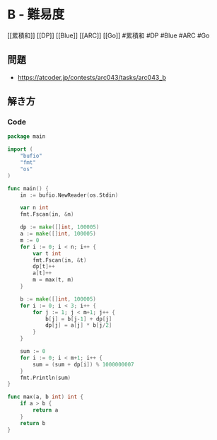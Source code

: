 # B - 難易度
[[累積和]] [[DP]] [[Blue]] [[ARC]] [[Go]]
#累積和 #DP #Blue #ARC #Go 

## 問題
- https://atcoder.jp/contests/arc043/tasks/arc043_b

## 解き方
### Code
```go
package main

import (
	"bufio"
	"fmt"
	"os"
)

func main() {
	in := bufio.NewReader(os.Stdin)

	var n int
	fmt.Fscan(in, &n)

	dp := make([]int, 100005)
	a := make([]int, 100005)
	m := 0
	for i := 0; i < n; i++ {
		var t int
		fmt.Fscan(in, &t)
		dp[t]++
		a[t]++
		m = max(t, m)
	}

	b := make([]int, 100005)
	for i := 0; i < 3; i++ {
		for j := 1; j < m+1; j++ {
			b[j] = b[j-1] + dp[j]
			dp[j] = a[j] * b[j/2]
		}
	}

	sum := 0
	for i := 0; i < m+1; i++ {
		sum = (sum + dp[i]) % 1000000007
	}
	fmt.Println(sum)
}

func max(a, b int) int {
	if a > b {
		return a
	}
	return b
}
```